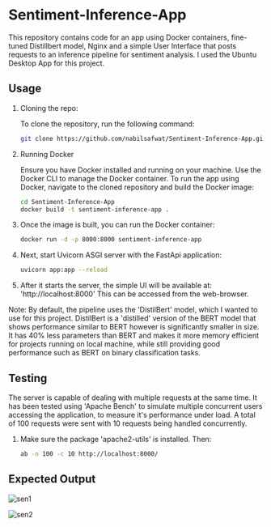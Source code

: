 # Sentiment-Inference-App

This repository contains code for an app using Docker containers, fine-tuned Distillbert model, Nginx and a simple User Interface that posts requests to an inference pipeline for sentiment analysis. I used the Ubuntu Desktop App for this project. 

## Usage

1. Cloning the repo:

   To clone the repository, run the following command:
   ```bash
   git clone https://github.com/nabilsafwat/Sentiment-Inference-App.git

3. Running Docker

   Ensure you have Docker installed and running on your machine. Use the Docker CLI to manage the Docker container. To run the app using Docker, navigate to the cloned repository and build the Docker image:
   ```bash
   cd Sentiment-Inference-App
   docker build -t sentiment-inference-app .

5. Once the image is built, you can run the Docker container:

   ```bash
   docker run -d -p 8000:8000 sentiment-inference-app

7. Next, start Uvicorn ASGI server with the FastApi application:

   ```bash
   uvicorn app:app --reload

9. After it starts the server, the simple UI will be available at: 'http://localhost:8000'
   This can be accessed from the web-browser.

Note: By default, the pipeline uses the 'DistilBert' model, which I wanted to use for this project. DistilBert is a 'distilled' version of the BERT model that shows performance similar to BERT however is significantly smaller in size.  It has 40% less parameters than BERT and makes it more memory efficient for projects running on local machine, while still providing good performance such as BERT on binary classification tasks. 

## Testing

The server is capable of dealing with multiple requests at the same time. It has been tested using 'Apache Bench' to simulate multiple concurrent users accessing the application, to measure it's performance under load. A total of 100 requests were sent with 10 requests being handled concurrently.

1. Make sure the package 'apache2-utils' is installed. Then:
   ```bash
   ab -n 100 -c 10 http://localhost:8000/

## Expected Output

![sen1](https://github.com/nabilsafwat/Sentiment-Inference-App/assets/61869179/b618a11b-5f7b-41ea-adda-d5e9c7d4407d)

![sen2](https://github.com/nabilsafwat/Sentiment-Inference-App/assets/61869179/39de2b88-abc1-4042-8a41-fe06de1ac577)
